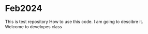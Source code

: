 # Feb2024
This is test repository
How to use this code. I am going to descibre it.
Welcome to developes class
